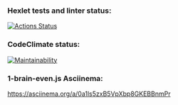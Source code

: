 ### Hexlet tests and linter status:
[![Actions Status](https://github.com/dmitry1178/frontend-project-44/workflows/hexlet-check/badge.svg)](https://github.com/dmitry1178/frontend-project-44/actions)

### CodeClimate status:
[![Maintainability](https://api.codeclimate.com/v1/badges/280f87e773ed8fbb106b/maintainability)](https://codeclimate.com/github/dmitry1178/frontend-project-44/maintainability)

### 1-brain-even.js Asciinema:
https://asciinema.org/a/0a1ls5zxB5VpXbp8GKEBBnmPr